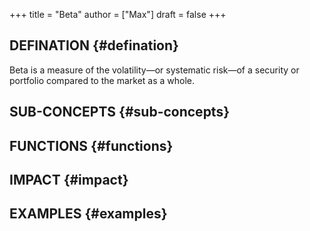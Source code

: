 +++
title = "Beta"
author = ["Max"]
draft = false
+++

## DEFINATION {#defination}

Beta is a measure of the volatility—or systematic risk—of a security or
portfolio compared to the market as a whole.


## SUB-CONCEPTS {#sub-concepts}


## FUNCTIONS {#functions}


## IMPACT {#impact}


## EXAMPLES {#examples}
